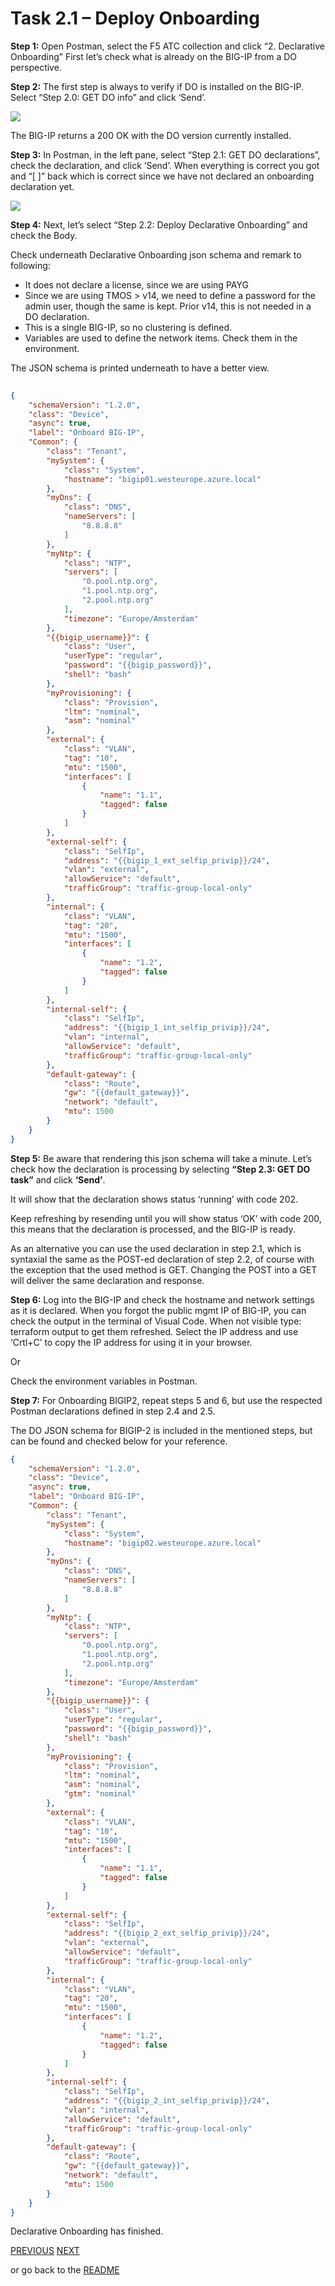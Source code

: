 # Task 2.1 – Deploy Onboarding


**Step 1:** Open Postman, select the F5 ATC collection and click “2. Declarative Onboarding”
First let’s check what is already on the BIG-IP from a DO perspective.

**Step 2:** The first step is always to verify if DO is installed on the BIG-IP. Select “Step 2.0: GET DO info” and click ‘Send’.
 
 ![](../png/module2/task2_1_p1.png)


The BIG-IP returns a 200 OK with the DO version currently installed.

**Step 3:** In Postman, in the left pane, select “Step 2.1: GET DO declarations”, check the declaration, and click ‘Send’.
When everything is correct you got and “[ ]” back which is correct since we have not declared an onboarding declaration yet.

![](../png/module2/task2_1_p2.png)


**Step 4:** Next, let’s select “Step 2.2: Deploy Declarative Onboarding” and check the Body.

Check underneath Declarative Onboarding json schema and remark to following:

 - It does not declare a license, since we are using PAYG
 - Since we are using TMOS > v14, we need to define a password for the admin user, though the same is kept. Prior v14, this is not needed in a DO declaration.
 - This is a single BIG-IP, so no clustering is defined.
 - Variables are used to define the network items. Check them in the environment.

The JSON schema is printed underneath to have a better view.

```json
   
{
    "schemaVersion": "1.2.0",
    "class": "Device",
    "async": true,
    "label": "Onboard BIG-IP",
    "Common": {
        "class": "Tenant",
        "mySystem": {
            "class": "System",
            "hostname": "bigip01.westeurope.azure.local"
        },
        "myDns": {
            "class": "DNS",
            "nameServers": [
                "8.8.8.8"
            ]
        },
        "myNtp": {
            "class": "NTP",
            "servers": [
                "0.pool.ntp.org",
                "1.pool.ntp.org",
                "2.pool.ntp.org"
            ],
            "timezone": "Europe/Amsterdam"
        },
        "{{bigip_username}}": {
            "class": "User",
            "userType": "regular",
            "password": "{{bigip_password}}",
            "shell": "bash"
        },
        "myProvisioning": {
            "class": "Provision",
            "ltm": "nominal",
			"asm": "nominal"
        },
        "external": {
            "class": "VLAN",
            "tag": "10",
            "mtu": "1500",
            "interfaces": [
                {
                    "name": "1.1",
                    "tagged": false
                }
            ]
        },
        "external-self": {
            "class": "SelfIp",
            "address": "{{bigip_1_ext_selfip_privip}}/24",
            "vlan": "external",
            "allowService": "default",
            "trafficGroup": "traffic-group-local-only"
        },
        "internal": {
            "class": "VLAN",
            "tag": "20",
            "mtu": "1500",
            "interfaces": [
                {
                    "name": "1.2",
                    "tagged": false
                }
            ]
        },
        "internal-self": {
            "class": "SelfIp",
            "address": "{{bigip_1_int_selfip_privip}}/24",
            "vlan": "internal",
            "allowService": "default",
            "trafficGroup": "traffic-group-local-only"
        },
        "default-gateway": {
            "class": "Route",
            "gw": "{{default_gateway}}",
            "network": "default",
            "mtu": 1500
        }        
    }
}
```

**Step 5:** Be aware that rendering this json schema will take a minute. Let’s check how the declaration is processing by selecting **“Step 2.3: GET DO task”** and click **‘Send’**.

It will show that the declaration shows status ‘running’ with code 202.
 

Keep refreshing by resending until you will show status ‘OK’ with code 200, this means that the declaration is processed, and the BIG-IP is ready.
 
As an alternative you can use the used declaration in step 2.1, which is syntaxial the same as the POST-ed declaration of step 2.2, of course with the exception that the used method is GET. Changing the POST into a GET will deliver the same declaration and response.

**Step 6:** Log into the BIG-IP and check the hostname and network settings as it is declared. 
When you forgot the public mgmt IP of BIG-IP, you can check the output in the terminal of Visual Code. When not visible type: terraform output to get them refreshed. Select the IP address and use ‘Crtl+C’ to copy the IP address for using it in your browser.

Or

Check the environment variables in Postman.


**Step 7:** For Onboarding BIGIP2, repeat steps 5 and 6, but use the respected Postman declarations defined in step 2.4 and 2.5.

The DO JSON schema for BIGIP-2 is included in the mentioned steps, but can be found and checked below for your reference.

```json
{
    "schemaVersion": "1.2.0",
    "class": "Device",
    "async": true,
    "label": "Onboard BIG-IP",
    "Common": {
        "class": "Tenant",
        "mySystem": {
            "class": "System",
            "hostname": "bigip02.westeurope.azure.local"
        },
        "myDns": {
            "class": "DNS",
            "nameServers": [
                "8.8.8.8"
            ]
        },
        "myNtp": {
            "class": "NTP",
            "servers": [
                "0.pool.ntp.org",
                "1.pool.ntp.org",
                "2.pool.ntp.org"
            ],
            "timezone": "Europe/Amsterdam"
        },
        "{{bigip_username}}": {
            "class": "User",
            "userType": "regular",
            "password": "{{bigip_password}}",
            "shell": "bash"
        },
        "myProvisioning": {
            "class": "Provision",
            "ltm": "nominal",
			"asm": "nominal",
            "gtm": "nominal"
        },
        "external": {
            "class": "VLAN",
            "tag": "10",
            "mtu": "1500",
            "interfaces": [
                {
                    "name": "1.1",
                    "tagged": false
                }
            ]
        },
        "external-self": {
            "class": "SelfIp",
            "address": "{{bigip_2_ext_selfip_privip}}/24",
            "vlan": "external",
            "allowService": "default",
            "trafficGroup": "traffic-group-local-only"
        },
        "internal": {
            "class": "VLAN",
            "tag": "20",
            "mtu": "1500",
            "interfaces": [
                {
                    "name": "1.2",
                    "tagged": false
                }
            ]
        },
        "internal-self": {
            "class": "SelfIp",
            "address": "{{bigip_2_int_selfip_privip}}/24",
            "vlan": "internal",
            "allowService": "default",
            "trafficGroup": "traffic-group-local-only"
        },
        "default-gateway": {
            "class": "Route",
            "gw": "{{default_gateway}}",
            "network": "default",
            "mtu": 1500
        }        
    }
}
```
Declarative Onboarding has finished.

[PREVIOUS](module2.md)      [NEXT](../module_3/module3.md)

or go back to the [README](../../README.md)
